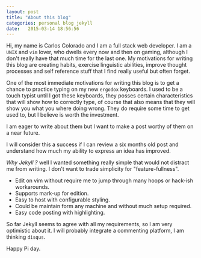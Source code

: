```yaml
---
layout: post
title: "About this blog"
categories: personal blog jekyll
date:   2015-03-14 18:56:56
---
```

Hi, my name is Carlos Colorado and I am a full stack web developer. I am a `UNIX` and `vim`
lover, who dwells every now and then on gaming, although I don't really have that much time for
the last one. My motivations for writing this blog are creating habits, exercise linguistic
abilities, improve thought processes and self reference stuff that I find really useful but
often forget.

One of the most immediate motivations for writing this blog is to get a chance to practice typing
on my new `ergodox` keyboards. I used to be a touch typist until I got these keyboards,
they posses certain characteristics that will show how to correctly type, of course that
also means that they will show you what you where doing wrong.  They do require some time to get
used to, but I believe is worth the investment.

I am eager to write about them but I want to make a post worthy of them on a near future.

I will consider this a success if I can review a six months old post and understand how
much my ability to express an idea has improved.

_Why Jekyll ?_ well I wanted something really simple that would not distract me from
writing. I don't want to trade simplicity for "feature-fullness".

* Edit on vim without require me to jump through many hoops or hack-ish workarounds.
* Supports mark-up for edition.
* Easy to host with configurable styling.
* Could be maintain form any machine and without much setup required.
* Easy code posting with highlighting.

So far Jekyll seems to agree with all my requirements, so I am very optimistic about it.
I will probably integrate a commenting platform, I am thinking `disqus`.

Happy Pi day.
